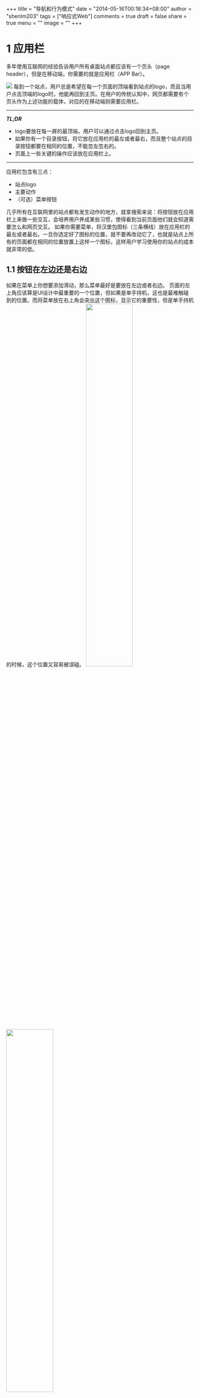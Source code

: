 +++
title = "导航和行为模式"
date = "2014-05-16T00:18:34+08:00"
author = "shenlm203"
tags = ["响应式Web"]
comments = true
draft = false
share = true
menu = ""
image = ""
+++

# 1 应用栏
多年使用互联网的经验告诉用户所有桌面站点都应该有一个页头（page header），但是在移动端，你需要的就是应用栏（APP Bar）。

<!--more-->

![](http://gtms04.alicdn.com/tps/i4/TB1UXw6FVXXXXaWXXXXRnHmQFXX-2047-1090.png)
每到一个站点，用户总是希望在每一个页面的顶端看到站点的logo，而且当用户点击顶端的logo时，他能再回到主页。在用户的传统认知中，网页都需要有个页头作为上述功能的载体，对应的在移动端则需要应用栏。

---
***TL;DR***

- logo要放在每一屏的最顶端，用户可以通过点击logo回到主页。
- 如果你有一个目录按钮，将它放在应用栏的最左或者最右，而且整个站点的目录按钮都要在相同的位置，不能忽左忽右的。
- 页面上一些关键的操作应该放在应用栏上。

---

应用栏包含有三点：

* 站点logo
* 主要动作
* （可选）菜单按钮

几乎所有在互联网里的站点都有发生动作的地方，就拿搜索来说：将按钮放在应用栏上来做一些交互，会培养用户养成某些习惯，使得看到当前页面他们就会知道需要怎么和网页交互。
如果你需要菜单，将汉堡包图标（三条横线）放在应用栏的最左或者最右。一旦你选定好了图标的位置，就不要再改动它了，也就是站点上所有的页面都在相同的位置放置上这样一个图标，这样用户学习使用你的站点的成本就非常的低。

## 1.1 按钮在左边还是右边
如果在菜单上你想要添加滑动，那么菜单最好是要放在左边或者右边。
页面的左上角应该算是UI设计中最重要的一个位置，但如果是单手持机，这也是最难触碰到的位置。而将菜单放在右上角会突出这个图标，显示它的重要性，但是单手持机的时候，这个位置又容易被误碰。
<img src="http://gtms02.alicdn.com/tps/i2/TB1D.kYFVXXXXaXXFXXWgIpNFXX-608-360.png" alt="" width="50%"><img src="http://gtms01.alicdn.com/tps/i1/TB1mRM3FVXXXXaxXpXXWgIpNFXX-608-360.png" alt="" width="50%">

## 1.2 设计指南
应用栏是一个你需要将一系列主要内容放在上面的东西，用户可以通过它估计到一些与站点有关的信息，在应用栏上你可以玩各种有趣的花样：更改栏目、按钮的样式，还有交互上也能表现新意。
<img src="http://gtms02.alicdn.com/tps/i2/TB1.U.TFVXXXXchXFXXWgIpNFXX-608-360.png" alt="" width="50%"><img src="http://gtms02.alicdn.com/tps/i2/TB12w3YFVXXXXXKXFXXWgIpNFXX-608-360.png" alt="" width="50%">


# 2 Tab Bar

Tab Bar可以用作为网站的主导航。它可以向用户显示你网站的主体区域，也可以帮助用户快速辨认他们在网站中所处的位置。
![](http://gtms01.alicdn.com/tps/i1/TB1vrg5FVXXXXc9XXXXRnHmQFXX-2047-1090.png)
Tab Bar可以快速在网站中不同区域内容之间进行切换。不过，它只适用于结构相对简单的网站，这样，在浏览网站时用户可以方便地知道他们在哪，以及要去到哪儿。

---
***TL;DR***

* 当你的网站只有不超过5个板块时使用它。
* 将它放置在主体内容的上方或下方。
* 将当前所选中的区域设置得明显些，方便用户辨认。

---

将tab的总数限制在5个以下，不然每个图标和其点击区域会变得太小，使用户在点击tab时太过费力。
将你的tab放置在主体内容的上方或下方，这种做法是在用户最佳体验和最佳设计中取得的一种平衡。
使用tab的一个好处是，它提供用户一种一致的导航方式，使用户可以快速知道他们浏览到了哪儿。
<img src="http://gtms02.alicdn.com/tps/i2/TB19ZEWFVXXXXcDXFXXm63eUXXX-699-420.png" alt="" width="50%"><img src="http://gtms03.alicdn.com/tps/i3/TB1gbE5FVXXXXc8XXXXC9UuNFXX-608-420.png" alt="" width="50%">


# 3 Navigation Drawer

当网站具有太多板块和子板块时，采用Navigation Bar是更好的做法。它即可以作为一个处于画布外的可滑动元素，也可以用来显示网站全局状态。
![](http://gtms01.alicdn.com/tps/i1/TB1EK.5FVXXXXc8XXXXRnHmQFXX-2047-1090.png)
Navigation Drawer是一个滑动面板，通常用来显示网站的导航菜单，同时也用来反映网站的全局状态，例如用户登录。
用户可以通过放置在屏幕上方App Bar上的菜单按钮来滑出菜单。

---
***TL;DR***

* Navigation Drawer必须让用户可以很方便地打开。
* 如果网站的板块太多，可以考虑将一些内容分组，通过展开/收缩组来控制菜单项。避免向用户强加过多的东西。
* 不要将非常重要的操作藏在滑动面板内。例如搜索，就应该显眼的放置在主页上，而不是藏在隐藏的面板里。

---

这种做法的主要优势是，在可上下滚动的面板元素内，内容允许增加，这适用于大型网站结构，同时又只占据屏幕很小的空间。
对于用户来说，要让他们花最少的学习成本在网站上找到Navigation Drawer，一个显眼的菜单按钮是非常重要的。
![](http://gtms02.alicdn.com/tps/i2/TB10FwYFVXXXXa2XFXXGrP71VXX-642-358.png)


**Tabs VS Navigation Drawer**
一些开发者发现，当他们使用Tab而非Naviagtion Drawer时，会获得更高的交互赞誉。然而，选择何种方式是在Navigation Drawer的灵活性和Tab Bar的直观性中进行平衡，你需要考虑哪种方式最适合你的网站。

# 4 底栏
如果你在开发一款Web应用时发现，用户可能需要的操作的数目超过了应用栏可以放置的数量，那么最好的解决方式就是把一些操作放到底栏上。
![](http://gtms02.alicdn.com/tps/i2/TB12hs1FVXXXXXEXFXXRnHmQFXX-2047-1090.png)
现在我们已经知道了可以将操作放在应用栏上。对于大部分站点来说(特别是那些内容导向的站点)，用户能进行的操作相对较少，所以一个应用栏就够了。比起这样的站点，Web应用就不一样了，UI上的每一个区域都会更多的操作。如果你不打算使用选项卡（Tab）但又有很多的交互要放在应用栏上，那最好还是把一些动作放到底栏上吧。

---
***TL;DR***

* 只有当你不准备使用选项卡（Tab Bar）的时候才使用这个方法。
* 底栏上最多只能有5项。
* 除非应用栏已经放不下了，否则不要用底栏。


---

这么做的好处是你有了更多操作的空间，而且底栏的位置方便触碰，用户在原生底栏之上还多了一个可操作层。但是底栏上最多只能出现5种操作，还要注意底栏不可以太小以至于很难触碰。
<img src="http://gtms03.alicdn.com/tps/i3/TB1iSEYFVXXXXaMXFXXW7GiKFXX-710-420.png" alt="" width="50%">


